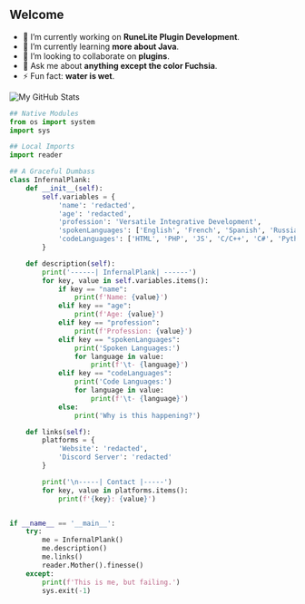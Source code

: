 ## Welcome

- 🔭 I’m currently working on **RuneLite Plugin Development**.
- 🌱 I’m currently learning **more about Java**.
- 👯 I’m looking to collaborate on **plugins**.
- 💬 Ask me about **anything except the color Fuchsia**.
- ⚡ Fun fact: **water is wet**.

![My GitHub Stats](https://github-readme-stats.vercel.app/api?username=InfernalPlank&show_icons=true&count_private=true&theme=dark)

```py
## Native Modules
from os import system
import sys

## Local Imports
import reader

## A Graceful Dumbass
class InfernalPlank:
    def __init__(self):
        self.variables = {
            'name': 'redacted',
            'age': 'redacted',
            'profession': 'Versatile Integrative Development',
            'spokenLanguages': ['English', 'French', 'Spanish', 'Russian'],
            'codeLanguages': ['HTML', 'PHP', 'JS', 'C/C++', 'C#', 'Python', 'Java', 'Delphi', 'Nim']
        }

    def description(self):
        print('------| InfernalPlank| ------')
        for key, value in self.variables.items():
            if key == "name":
                print(f'Name: {value}')
            elif key == "age":
                print(f'Age: {value}')
            elif key == "profession":
                print(f'Profession: {value}')
            elif key == "spokenLanguages":
                print('Spoken Languages:')
                for language in value:
                    print(f'\t- {language}')
            elif key == "codeLanguages":
                print('Code Languages:')
                for language in value:
                    print(f'\t- {language}')
            else:
                print('Why is this happening?')

    def links(self):
        platforms = {
            'Website': 'redacted',
            'Discord Server': 'redacted'
        }

        print('\n-----| Contact |-----')
        for key, value in platforms.items():
            print(f'{key}: {value}')


if __name__ == '__main__':
    try:
        me = InfernalPlank()
        me.description()
        me.links()
        reader.Mother().finesse()
    except:
        print(f'This is me, but failing.')
        sys.exit(-1)
```
